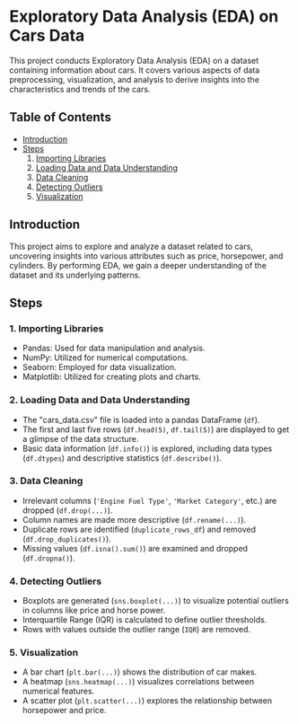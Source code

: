 # Exploratory Data Analysis (EDA) on Cars Data

This project conducts Exploratory Data Analysis (EDA) on a dataset containing information about cars. It covers various aspects of data preprocessing, visualization, and analysis to derive insights into the characteristics and trends of the cars.

## Table of Contents
- [Introduction](#introduction)
- [Steps](#steps)
  1. [Importing Libraries](#1-importing-libraries)
  2. [Loading Data and Data Understanding](#2-loading-data-and-data-understanding)
  3. [Data Cleaning](#3-data-cleaning)
  4. [Detecting Outliers](#4-detecting-outliers)
  5. [Visualization](#5-visualization)

## Introduction
This project aims to explore and analyze a dataset related to cars, uncovering insights into various attributes such as price, horsepower, and cylinders. By performing EDA, we gain a deeper understanding of the dataset and its underlying patterns.

## Steps

### 1. Importing Libraries
- Pandas: Used for data manipulation and analysis.
- NumPy: Utilized for numerical computations.
- Seaborn: Employed for data visualization.
- Matplotlib: Utilized for creating plots and charts.

### 2. Loading Data and Data Understanding
   - The "cars_data.csv" file is loaded into a pandas DataFrame (`df`).
   - The first and last five rows (`df.head(5)`, `df.tail(5)`) are displayed to get a glimpse of the data structure.
   - Basic data information (`df.info()`) is explored, including data types (`df.dtypes`) and descriptive statistics (`df.describe()`).

### 3. Data Cleaning
   - Irrelevant columns (`'Engine Fuel Type'`, `'Market Category'`, etc.) are dropped (`df.drop(...)`).
   - Column names are made more descriptive (`df.rename(...)`).
   - Duplicate rows are identified (`duplicate_rows_df`) and removed (`df.drop_duplicates()`).
   - Missing values (`df.isna().sum()`) are examined and dropped (`df.dropna()`).

### 4. Detecting Outliers
   - Boxplots are generated (`sns.boxplot(...)`) to visualize potential outliers in columns like price and horse power.
   - Interquartile Range (IQR) is calculated to define outlier thresholds.
   - Rows with values outside the outlier range (`IQR`) are removed.

### 5. Visualization
   - A bar chart (`plt.bar(...)`) shows the distribution of car makes.
   - A heatmap (`sns.heatmap(...)`) visualizes correlations between numerical features.
   - A scatter plot (`plt.scatter(...)`) explores the relationship between horsepower and price.
